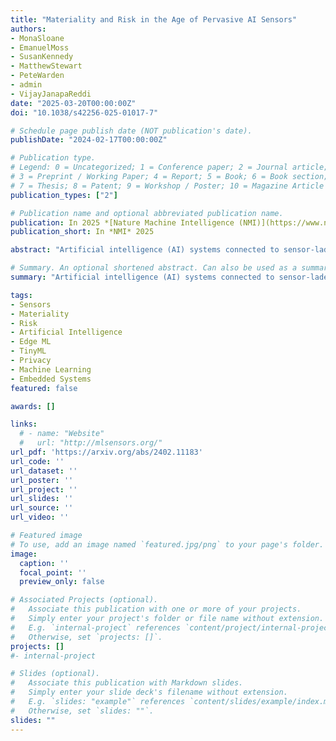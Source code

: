 ```yaml
---
title: "Materiality and Risk in the Age of Pervasive AI Sensors"
authors:
- MonaSloane
- EmanuelMoss
- SusanKennedy
- MatthewStewart
- PeteWarden
- admin
- VijayJanapaReddi
date: "2025-03-20T00:00:00Z"
doi: "10.1038/s42256-025-01017-7"

# Schedule page publish date (NOT publication's date).
publishDate: "2024-02-17T00:00:00Z"

# Publication type.
# Legend: 0 = Uncategorized; 1 = Conference paper; 2 = Journal article;
# 3 = Preprint / Working Paper; 4 = Report; 5 = Book; 6 = Book section;
# 7 = Thesis; 8 = Patent; 9 = Workshop / Poster; 10 = Magazine Article
publication_types: ["2"]

# Publication name and optional abbreviated publication name.
publication: In 2025 *[Nature Machine Intelligence (NMI)](https://www.nature.com/natmachintell/)*
publication_short: In *NMI* 2025

abstract: "Artificial intelligence (AI) systems connected to sensor-laden devicesare becoming pervasive, which has notable implications for a range of AIrisks, including to privacy, the environment, autonomy and more. Thereis therefore a growing need for increased accountability around theresponsible development and deployment of these technologies. Herewe highlight the dimensions of risk associated with AI systems that arisefrom the material affordances of sensors and their underlying calculativemodels. We propose a sensor-sensitive framework for diagnosing theserisks, complementing existing approaches such as the US National Institute of Standards and Technology AI Risk Management Framework and the European Union AI Act, and discuss its implementation. We concludeby advocating for increased attention to the materiality of algorithmicsystems, and of on-device AI sensors in particular, and highlight the needfor development of a sensor design paradigm that empowers users andcommunities and leads to a future of increased fairness, accountability andtransparency."

# Summary. An optional shortened abstract. Can also be used as a summary for an extended abstract or poster etc.
summary: "Artificial intelligence (AI) systems connected to sensor-laden devicesare becoming pervasive, which has notable implications for a range of AIrisks, including to privacy, the environment, autonomy and more. Thereis therefore a growing need for increased accountability around theresponsible development and deployment of these technologies. Herewe highlight the dimensions of risk associated with AI systems that arisefrom the material affordances of sensors and their underlying calculativemodels. We propose a sensor-sensitive framework for diagnosing theserisks, complementing existing approaches such as the US National Institute of Standards and Technology AI Risk Management Framework and the European Union AI Act, and discuss its implementation. We concludeby advocating for increased attention to the materiality of algorithmicsystems, and of on-device AI sensors in particular, and highlight the needfor development of a sensor design paradigm that empowers users andcommunities and leads to a future of increased fairness, accountability andtransparency."

tags:
- Sensors
- Materiality
- Risk
- Artificial Intelligence
- Edge ML
- TinyML
- Privacy
- Machine Learning
- Embedded Systems
featured: false

awards: []

links:
  # - name: "Website"
  #   url: "http://mlsensors.org/"
url_pdf: 'https://arxiv.org/abs/2402.11183'
url_code: ''
url_dataset: ''
url_poster: ''
url_project: ''
url_slides: ''
url_source: ''
url_video: ''

# Featured image
# To use, add an image named `featured.jpg/png` to your page's folder. 
image:
  caption: ''
  focal_point: ''
  preview_only: false

# Associated Projects (optional).
#   Associate this publication with one or more of your projects.
#   Simply enter your project's folder or file name without extension.
#   E.g. `internal-project` references `content/project/internal-project/index.md`.
#   Otherwise, set `projects: []`.
projects: []
#- internal-project

# Slides (optional).
#   Associate this publication with Markdown slides.
#   Simply enter your slide deck's filename without extension.
#   E.g. `slides: "example"` references `content/slides/example/index.md`.
#   Otherwise, set `slides: ""`.
slides: ""
---
```


<!-- {{% alert note %}}
Click the *Cite* button above to demo the feature to enable visitors to import publication metadata into their reference management software.
{{% /alert %}}

{{% alert note %}}
Click the *Slides* button above to demo Academic's Markdown slides feature.
{{% /alert %}} -->

<!-- Supplementary notes can be added here, including [code and math](https://sourcethemes.com/academic/docs/writing-markdown-latex/). -->

